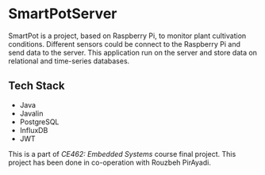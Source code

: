 # SmartPotServer

SmartPot is a project, based on Raspberry Pi, to monitor plant cultivation conditions. Different sensors could be connect to the Raspberry Pi and send data to the server. This application run on the server and store data on relational and time-series databases.

## Tech Stack

- Java
- Javalin
- PostgreSQL
- InfluxDB
- JWT

This is a part of *CE462: Embedded Systems* course final project. This project has been done in co-operation with Rouzbeh PirAyadi.
